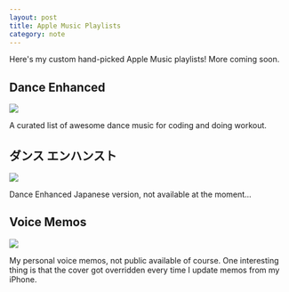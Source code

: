 ```yaml
---
layout: post
title: Apple Music Playlists
category: note
---
```


Here's my custom hand-picked Apple Music playlists! More coming soon.

## Dance Enhanced

<a href="https://itunes.apple.com/us/playlist/dance-enhanced/idpl.7e3a1111376b420d91f3764f556783e6"><img src="{{ site.file }}/apple-music-playlist-dance-enhanced.png"></a>

A curated list of awesome dance music for coding and doing workout.

## ダンス エンハンスト

<img src="{{ site.file }}/apple-music-playlist-dance-enhanced-ja.png">

Dance Enhanced Japanese version, not available at the moment…

## Voice Memos

<img src="{{ site.file }}/apple-muisc-playlist-voice-memos.png">

My personal voice memos, not public available of course. One interesting thing is that the cover got overridden every time I update memos from my iPhone.
